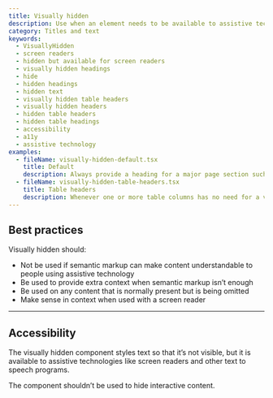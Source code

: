 ```yaml
---
title: Visually hidden
description: Use when an element needs to be available to assistive technology (for example, a screen reader) but otherwise hidden.
category: Titles and text
keywords:
  - VisuallyHidden
  - screen readers
  - hidden but available for screen readers
  - visually hidden headings
  - hide
  - hidden headings
  - hidden text
  - visually hidden table headers
  - visually hidden headers
  - hidden table headers
  - hidden table headings
  - accessibility
  - a11y
  - assistive technology
examples:
  - fileName: visually-hidden-default.tsx
    title: Default
    description: Always provide a heading for a major page section such as a card. In rare cases the heading is visually redundant and the meaning is conveyed by context. Rather than omit the heading, wrap the heading in the visually hidden component.
  - fileName: visually-hidden-table-headers.tsx
    title: Table headers
    description: Whenever one or more table columns has no need for a visible header, hide the header content rather than omitting it. Note that due to browser quirks the visually hidden component must go inside each `<th>`.
---
```


## Best practices

Visually hidden should:

- Not be used if semantic markup can make content understandable to people using assistive technology
- Be used to provide extra context when semantic markup isn’t enough
- Be used on any content that is normally present but is being omitted
- Make sense in context when used with a screen reader

---

## Accessibility

The visually hidden component styles text so that it’s not visible, but it is available to assistive technologies like screen readers and other text to speech programs.

The component shouldn’t be used to hide interactive content.
